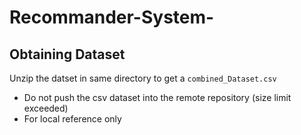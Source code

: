 # Recommander-System-

## Obtaining Dataset
Unzip the datset in same directory to get a `combined_Dataset.csv`
- Do not push the csv dataset into the remote repository (size limit exceeded)
- For local reference only